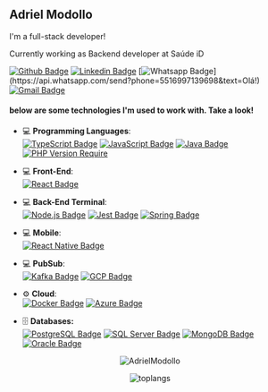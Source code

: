 ## Adriel Modollo

I'm a full-stack developer!

Currently working as Backend developer at Saúde iD

[![Github Badge](https://img.shields.io/badge/-Github-000?style=flat-square&logo=Github&logoColor=white&link=https://github.com/AdrielModollo)](https://github.com/AdrielModollo)
[![Linkedin Badge](https://img.shields.io/badge/-LinkedIn-blue?style=flat-square&logo=Linkedin&logoColor=white&link=https://www.linkedin.com/in/adriel-modollo/)](https://www.linkedin.com/in/adriel-modollo/)
[![Whatsapp Badge](https://img.shields.io/badge/-Whatsapp-4CA143?style=flat-square&labelColor=4CA143&logo=whatsapp&logoColor=white&link=https://api.whatsapp.com/send?phone=5516997139698&text=Olá!)](https://api.whatsapp.com/send?phone=5516997139698&text=Olá!)
[![Gmail Badge](https://img.shields.io/badge/-Gmail-c14438?style=flat-square&logo=Gmail&logoColor=white&link=mailto:adrielmodollo@outlook.com)](mailto:adrielmodollo@outlook.com)

#### below are some technologies I'm used to work with. Take a look!

- 💻 <b>Programming Languages</b>: 
    </br>
  <a href="https://www.typescriptlang.org/"> ![TypeScript Badge](https://img.shields.io/badge/-TypeScript-black?style=flat&logo=typescript&logoColor=blue)<a/>
  <a href="https://www.javascript.com/"> ![JavaScript Badge](https://img.shields.io/badge/-JavaScript-black?style=flat&logo=javascript&logoColor=yellow)<a/>
  <a href="https://docs.oracle.com/javase/8/docs/technotes/guides/language/index.html"> ![Java Badge](https://img.shields.io/badge/-Java-black?style=flat&logo=java&logoColor=c21325)<a/>
  [![PHP Version Require](http://poser.pugx.org/phpunit/phpunit/require/php)](https://packagist.org/packages/phpunit/phpunit)
    
- 💻 <b>Front-End</b>: 
    </br>
  <a href="https://pt-br.reactjs.org//"> ![React Badge](https://img.shields.io/badge/-React-black?style=black&logo=react&logoColor=61DAFB)<a/> 
    
- 💻 <b>Back-End Terminal</b>: 
    </br>
  <a href="https://nodejs.org/en/">![Node.js Badge](https://img.shields.io/badge/-Node.js-black?style=flat&logo=node.js&logoColor=339933)<a/>
  <a href="https://jestjs.io/"> ![Jest Badge](https://img.shields.io/badge/-Jest-black?style=flat&logo=jest&logoColor=c21325)<a/>
  <a href="https://spring.io/projects/spring-boot">![Spring Badge](https://img.shields.io/badge/-SpringBoot-black?style=flat&logo=spring&logoColor=339933)<a/>
    
- 💻 <b>Mobile</b>:
    </br>
  <a href="https://reactnative.dev///"> ![React Native Badge](https://img.shields.io/badge/-React_Native-black?&style=flat&logo=react&logoColor=61DAFB)<a/>
    
- 💻 <b>PubSub</b>:
      </br>
  <a href="https://kafka.apache.org/"> ![Kafka Badge](https://img.shields.io/badge/-Kafka-black?style=flat&logo=kafka&logoColor=blue)<a/>
  <a href="https://cloud.google.com/?hl=pt-br"> ![GCP Badge](https://img.shields.io/badge/-GCP-black?style=flat&logo=gcp&logoColor=blue)<a/>
      
- :gear: <b>Cloud</b>: 
    </br>
  <a href="https://www.docker.com/"> ![Docker Badge](https://img.shields.io/badge/-Docker-black?style=flat&logo=docker&logoColor=blue)<a/>
  <a href="https://www.azure.com/"> ![Azure Badge](https://img.shields.io/badge/-Azure-black?style=flat&logo=azure&logoColor=blue)<a/>
    
- 🗄️ <b>Databases:</b>
    </br>
  <a href="https://www.postgresql.org/"> ![PostgreSQL Badge](https://img.shields.io/badge/-PostgresQL-black?style=flat&logo=postgresql&logoColor=blue)<a/>
  <a href="https://www.postgresql.org/"> ![SQL Server Badge](https://img.shields.io/badge/-Microsoft_SQL_Server-black?style=flat&logo=microsoft&logoColor=blue)<a/>
  <a href="https://www.mongodb.com/"> ![MongoDB Badge](https://img.shields.io/badge/-MongoDB-black?style=flat&logo=mongodb&logoColor=339933)<a/>
  <a href="https://www.microsoft.com/pt-br/sql-server/sql-server-downloads"> ![Oracle Badge](https://img.shields.io/badge/-Oracle11g-black?style=flat&logo=oracle&logoColor=c21325)<a/>
      
<p align="center">
  <img src="https://github-readme-stats.vercel.app/api?username=AdrielModollo&theme=default&show_icons=true&hide=issues&hide_border=true" alt="AdrielModollo" />
</p>

<p align="center">
  <img src="https://github-readme-stats.vercel.app/api/top-langs/?username=AdrielModollo&exclude_repo=Node.js,blogNode,NodeJS-Intruduction,nodeJEST,apiPetshop,React-app-Node,nodeSolidCrud,NodeTestavel,nodeCRUD,Media-Aluno-Node,gerarPdfNode,BootstrapComJs&langs_count=3&hide=html,php,css,hack,scss" alt="toplangs" />
</p>
      
